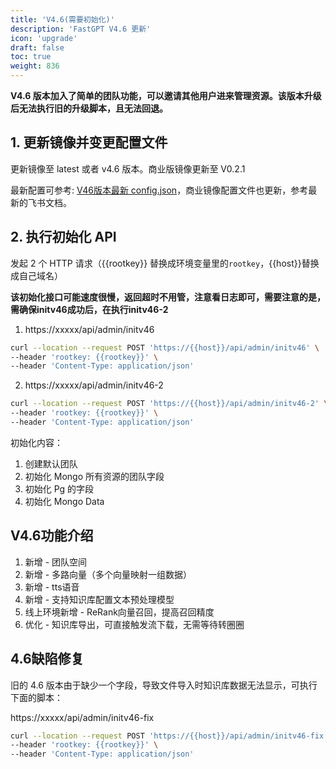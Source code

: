 ```yaml
---
title: 'V4.6(需要初始化)'
description: 'FastGPT V4.6 更新'
icon: 'upgrade'
draft: false
toc: true
weight: 836
---
```


**V4.6 版本加入了简单的团队功能，可以邀请其他用户进来管理资源。该版本升级后无法执行旧的升级脚本，且无法回退。**

## 1. 更新镜像并变更配置文件

更新镜像至 latest 或者 v4.6 版本。商业版镜像更新至 V0.2.1

最新配置可参考: [V46版本最新 config.json](/docs/development/configuration)，商业镜像配置文件也更新，参考最新的飞书文档。


## 2. 执行初始化 API

发起 2 个 HTTP 请求（{{rootkey}} 替换成环境变量里的`rootkey`，{{host}}替换成自己域名）

**该初始化接口可能速度很慢，返回超时不用管，注意看日志即可，需要注意的是，需确保initv46成功后，在执行initv46-2**

1. https://xxxxx/api/admin/initv46

```bash
curl --location --request POST 'https://{{host}}/api/admin/initv46' \
--header 'rootkey: {{rootkey}}' \
--header 'Content-Type: application/json'
```

2. https://xxxxx/api/admin/initv46-2

```bash
curl --location --request POST 'https://{{host}}/api/admin/initv46-2' \
--header 'rootkey: {{rootkey}}' \
--header 'Content-Type: application/json'
```

初始化内容：
1. 创建默认团队
2. 初始化 Mongo 所有资源的团队字段
3. 初始化 Pg 的字段
4. 初始化 Mongo Data


## V4.6功能介绍

1. 新增 - 团队空间
2. 新增 - 多路向量（多个向量映射一组数据）
3. 新增 - tts语音
4. 新增 - 支持知识库配置文本预处理模型
5. 线上环境新增 - ReRank向量召回，提高召回精度
6. 优化 - 知识库导出，可直接触发流下载，无需等待转圈圈

## 4.6缺陷修复

旧的 4.6 版本由于缺少一个字段，导致文件导入时知识库数据无法显示，可执行下面的脚本：

https://xxxxx/api/admin/initv46-fix

```bash
curl --location --request POST 'https://{{host}}/api/admin/initv46-fix' \
--header 'rootkey: {{rootkey}}' \
--header 'Content-Type: application/json'
```